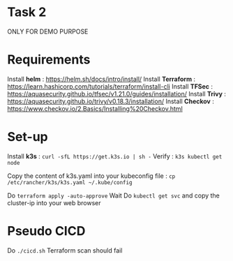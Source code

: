 # Task 2

ONLY FOR DEMO PURPOSE

# Requirements

Install **helm** : https://helm.sh/docs/intro/install/
Install **Terraform** : https://learn.hashicorp.com/tutorials/terraform/install-cli
Install **TFSec** : https://aquasecurity.github.io/tfsec/v1.21.0/guides/installation/
Install **Trivy** : https://aquasecurity.github.io/trivy/v0.18.3/installation/
Install **Checkov** : https://www.checkov.io/2.Basics/Installing%20Checkov.html

# Set-up

Install **k3s** : `curl -sfL https://get.k3s.io | sh -`
Verify : `k3s kubectl get node`

Copy the content of k3s.yaml into your kubeconfig file : `cp /etc/rancher/k3s/k3s.yaml ~/.kube/config`

Do `terraform apply -auto-approve`
Wait
Do `kubectl get svc` and copy the cluster-ip into your web browser

# Pseudo CICD

Do `./cicd.sh`
Terraform scan should fail
